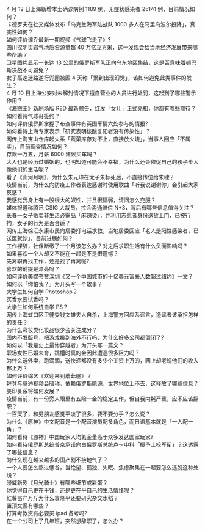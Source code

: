 4 月 12 日上海新增本土确诊病例 1189 例、无症状感染者 25141 例，目前情况如何？  
卡德罗夫在社交媒体发布「乌克兰海军陆战队 1000 多人在马里乌波尔投降」，真实性如何？  
如何评价谭乔最新一期视频《气球飞走了》?  
四川探明页岩气地质资源量超 40 万亿立方米，这一发现会给当地经济发展带来哪些帮助？  
卫星图片显示一长达 13 公里的俄罗斯军队正向乌东地区集结，这是否意味着顿巴斯决战不可避免？  
女子高速迷路逆行兜圈被困 4 天称「累到出现幻觉」，该如何避免此类事件的发生？  
4 月 10 日上海公安对未解封情况下擅自营业的人员进行处罚，这起到了哪些警示作用？  
《海贼王》新剧场版 RED 最新预告，红发「女儿」正式亮相，你都有哪些期待？  
如何看待气球哥签约？  
如何评价俄罗斯掌握了布查事件有英国军情六处参与的情报?  
如何看待上海专家表示「研究表明核酸复阳者没有传染性」？  
网传上海宝山仓库起火系「蔬菜库存对不上，直接放火烧」，当事人回应「不属实」，目前调查情况如何？  
存款一万五，月薪 6000 建议买车吗？  
大人也是经历过婚姻的，也明知道可能会不幸福，为什么还会催促自己的孩子步入像他们的生活呢？  
看了《山河月明》，为什么朱元璋在太子朱标死后，不直接传位给朱棣？  
疫情当前，为什么向防疫工作者表达感谢时使用歌曲「听我说谢谢你」会引起大家反感？  
我感觉我身上有一股很大的奴性，并且很懦弱，请问怎么克服？  
媒体报道称腾讯 CSIG 大裁员，拉会沟通赔偿 N+3，背后有哪些信息值得关注？  
长春一女子贩卖非生活必需品「麻辣烫」，并利用志愿者身份送货上门，已被行拘，女子的行为是否合适？  
网传上海徐汇永康市民向居委打电话求救，当地居委回应「老人是阳性感染者，已送医就诊」，目前进展如何？  
工作裸辞，社保断缴了一个月该怎么办？对之后求职生活有什么负面影响吗？  
如果喜欢一个人却又不能在一起是不是很遗憾？  
先离职再找工作，还是找了再离呢?  
喜欢的前提是漂亮吗？  
如何评价美媒夸赞深圳《又一个中国城市的十亿美元富豪人数超过纽约》一文？  
如何以「你怕我？」为开头写一个故事？  
大学生如何自学 Photoshop？  
买香水要试香吗？  
大学生如何系统自学 PS？  
网传上海虹口区卫健委钱文雄夫人自杀，上海警方回应系谣言，造谣者该承担怎样的责任？  
为什么彩妆类化妆品很少会关注成分？  
国内不发版号，把游戏投到海外不行吗，为什么好多公司都倒闭了?  
如何以「我是史上最惨穿越者」为开头写一篇文？  
职场女性已婚未育，跳槽时真的会因此遭遇很多阻力吗？  
为什么送外卖，跑滴滴，送快递都没有多少个工资上万的，网上却老说他们的收入都上万？  
如何评价综艺《欢迎来到蘑菇屋》？  
拜登与莫迪视频会晤称，依赖俄罗斯能源，世界地位上不去，这释放了哪些信息？美印关系将如何发展？  
疫情当前，有一份旁人眼里有五险一金的稳定工作，但自我内耗严重，应不应该辞职？  
一百天了，和男朋友感觉平淡了很多，要不要分手？怎么说？  
为什么《原神》中文配音是一个配音演员配多角色，而日语基本就是「一人配一角」？  
如何看待《原神》中国玩家人均氪金量高于众多发达国家玩家?  
如何看待俄罗斯总统普京承诺向白俄罗斯总统卢卡申科「授予上校军衔」？这透露了哪些信息？  
为什么现在越来越多的国产剧不接地气了？  
一个人要怎么熬过低谷，当绝望、孤独、失眠、焦虑聚集在一起要怎么逃脱这种处境？  
漫威新剧《月光骑士》有哪些细节或彩蛋？  
你觉得自己更在乎钱，还是更在乎自己的生活情绪呢？  
红薯亩产万斤为什么袁隆平还要研究杂交水稻？  
置顶文案有哪些？  
打算考教资有必要买 ipad 备考吗?  
在一个公司上了几年班，突然想辞职了，怎么办？  
